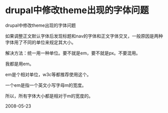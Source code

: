 # drupal中修改theme出现的字体问题

drupal中修改theme出现的字体问题

如果调整正文默认字体后发现标题和nav的字体和正文字体交叉，一般原因是两种字体用了不同的单位来规定其大小。

解决方法：统一用一种单位。要不就是em，要不就是px。不要混用。

我都是用em。

em是个相对单位，w3c等都推荐使用这个。

一个em是指一个英文小写字母m的宽度。

所以，所有字体大小都是相对于m的宽度的。


2008-05-23